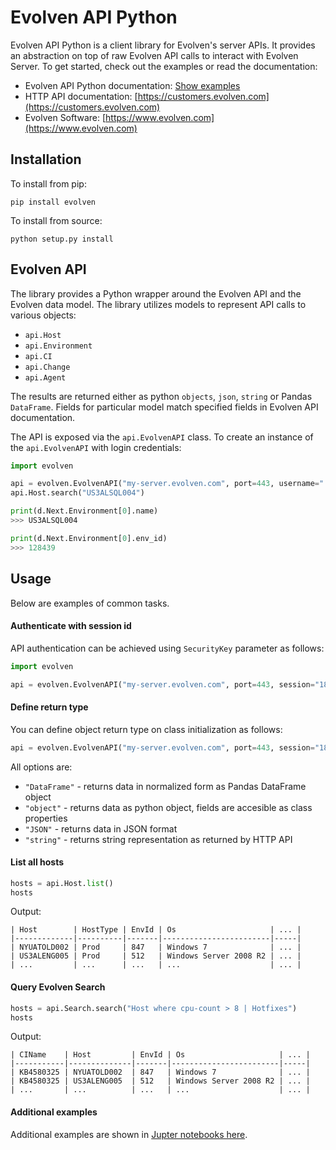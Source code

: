 # Evolven API Python
Evolven API Python is a client library for Evolven's server APIs. It provides an abstraction on top of raw Evolven API calls to interact with Evolven Server.  To get started, check out the examples or read the documentation:

- Evolven API Python documentation: [Show examples](https://github.com/evolven-software/evolven-api-python#usage)
- HTTP API documentation: [https://customers.evolven.com](https://customers.evolven.com)
- Evolven Software: [https://www.evolven.com](https://www.evolven.com) 

## Installation

To install from pip:
```
pip install evolven
```

To install from source:
```
python setup.py install
```


## Evolven API

The library provides a Python wrapper around the Evolven API and the Evolven data model. The library utilizes models to represent API calls to various objects:

- `api.Host`
- `api.Environment`
- `api.CI`
- `api.Change`
- `api.Agent`

The results are returned either as python `objects`, `json`, `string` or Pandas `DataFrame`. Fields for particular model match specified fields in Evolven API documentation.


The API is exposed via the ```api.EvolvenAPI``` class. To create an instance of the ```api.EvolvenAPI``` with login credentials:

```python
import evolven

api = evolven.EvolvenAPI("my-server.evolven.com", port=443, username="...", password="...")
api.Host.search("US3ALSQL004")

print(d.Next.Environment[0].name)
>>> US3ALSQL004

print(d.Next.Environment[0].env_id)
>>> 128439
```



## Usage

Below are examples of common tasks.

#### Authenticate with session id
API authentication can be achieved using `SecurityKey` parameter as follows:
```python
import evolven

api = evolven.EvolvenAPI("my-server.evolven.com", port=443, session="1870b4b....")
```

#### Define return type
You can define object return type on class initialization as follows:
```python
api = evolven.EvolvenAPI("my-server.evolven.com", port=443, session="1870b4b....", return_type="DataFrame")
```
All options are:

- `"DataFrame"` - returns data in normalized form as Pandas DataFrame object
- `"object"` - returns data as python object, fields are accesible as class properties
- `"JSON"` - returns data in JSON format
- `"string"` - returns string representation as returned by HTTP API



#### List all hosts

```python
hosts = api.Host.list()
hosts
```

Output:
```
| Host        | HostType | EnvId | Os                     | ... |
|-------------|----------|-------|------------------------|-----|
| NYUATOLD002 | Prod     | 847   | Windows 7              | ... |
| US3ALENG005 | Prod     | 512   | Windows Server 2008 R2 | ... |
| ...         | ...      | ...   | ...                    | ... |
```


#### Query Evolven Search

```python
hosts = api.Search.search("Host where cpu-count > 8 | Hotfixes")
hosts
```

Output:
```
| CIName    | Host         | EnvId | Os                     | ... |
|-----------|--------------|-------|------------------------|-----|
| KB4580325 | NYUATOLD002  | 847   | Windows 7              | ... |
| KB4580325 | US3ALENG005  | 512   | Windows Server 2008 R2 | ... |
| ...       | ...          | ...   | ...                    | ... |
```

#### Additional examples

Additional examples are shown in [Jupter notebooks here](https://github.com/evolven-software/evolven-api-python/tree/master/examples).



